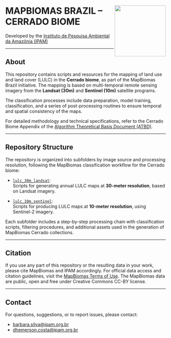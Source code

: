 <div>
    <img src='https://github.com/mapbiomas-brazil/cerrado/blob/mapbiomas60/2-general-map/www/ipam_logo.jpg?raw=true' height='auto' width='160' align='right'>
    <h1> MAPBIOMAS BRAZIL – CERRADO BIOME </h1>
</div>

Developed by the [Instituto de Pesquisa Ambiental da Amazônia (IPAM)](https://ipam.org.br/)

---

## About

This repository contains scripts and resources for the mapping of land use and land cover (LULC) in the **Cerrado biome**, as part of the MapBiomas Brazil initiative. The mapping is based on multi-temporal remote sensing imagery from the **Landsat (30m)** and **Sentinel (10m)** satellite programs.

The classification processes include data preparation, model training, classification, and a series of post-processing routines to ensure temporal and spatial consistency of the maps.

For detailed methodology and technical specifications, refer to the Cerrado Biome Appendix of the [Algorithm Theoretical Basis Document (ATBD)](https://mapbiomas.org/download-dos-atbds).

---

## Repository Structure

The repository is organized into subfolders by image source and processing resolution, following the MapBiomas classification workflow for the Cerrado biome:

- [`lulc_30m_landsat`](https://github.com/mapbiomas/brazil-cerrado/tree/main/lulc_30m_landsat):  
  Scripts for generating annual LULC maps at **30-meter resolution**, based on Landsat imagery.

- [`lulc_10m_sentinel`](https://github.com/mapbiomas/brazil-cerrado/tree/main/lulc_10m_sentinel):  
  Scripts for producing LULC maps at **10-meter resolution**, using Sentinel-2 imagery.

Each subfolder includes a step-by-step processing chain with classification scripts, filtering procedures, and additional assets used in the generation of MapBiomas Cerrado collections.

---

## Citation

If you use any part of this repository or the resulting data in your work, please cite MapBiomas and IPAM accordingly. For official data access and citation guidelines, visit the [MapBiomas Terms of Use](https://brasil.mapbiomas.org/termos-de-uso/). The MapBiomas data are public, open and free under Creative Commons CC-BY license.

---

## Contact

For questions, suggestions, or to report issues, please contact:

- [barbara.silva@ipam.org.br](mailto:barbara.silva@ipam.org.br)  
- [dhemerson.costa@ipam.org.br](mailto:dhemerson.costa@ipam.org.br)
